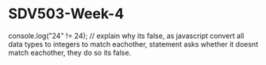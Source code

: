 # SDV503-Week-4

console.log("24" != 24); // explain why its false, as javascript convert all data types to integers to match eachother, statement asks whether it doesnt match eachother, they do so its false.
